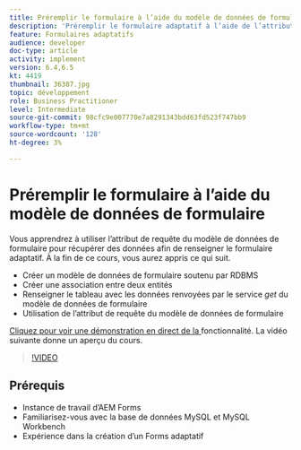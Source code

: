 ```yaml
---
title: Préremplir le formulaire à l’aide du modèle de données de formulaire
description: 'Préremplir le formulaire adaptatif à l’aide de l’attribut de requête du modèle de données de formulaire '
feature: Formulaires adaptatifs
audience: developer
doc-type: article
activity: implement
version: 6.4,6.5
kt: 4419
thumbnail: 36387.jpg
topic: développement
role: Business Practitioner
level: Intermediate
source-git-commit: 98cfc9e007770e7a8291343bdd63fd523f747bb9
workflow-type: tm+mt
source-wordcount: '128'
ht-degree: 3%

---
```



# Préremplir le formulaire à l’aide du modèle de données de formulaire

Vous apprendrez à utiliser l’attribut de requête du modèle de données de formulaire pour récupérer des données afin de renseigner le formulaire adaptatif.
À la fin de ce cours, vous aurez appris ce qui suit.

* Créer un modèle de données de formulaire soutenu par RDBMS
* Créer une association entre deux entités
* Renseigner le tableau avec les données renvoyées par le service _get_ du modèle de données de formulaire
* Utilisation de l’attribut de requête du modèle de données de formulaire


[Cliquez pour voir une démonstration en direct de la ](https://forms.enablementadobe.com/content/dam/formsanddocuments/fdmwithrequestparameterinurl/jcr:content?wcmmode=disabled&amp;empID=207)
fonctionnalité. La vidéo suivante donne un aperçu du cours.
>[!VIDEO](https://video.tv.adobe.com/v/36387/quality=9)

## Prérequis

* Instance de travail d’AEM Forms
* Familiarisez-vous avec la base de données MySQL et MySQL Workbench
* Expérience dans la création d’un Forms adaptatif

